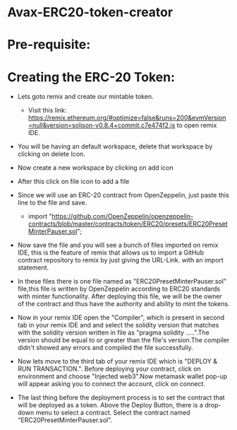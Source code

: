 # Avax-ERC20-token-creator



# Pre-requisite:
  
 
# Creating the ERC-20 Token:

  * Lets goto remix and create our mintable token. 
    * Visit this link: https://remix.ethereum.org/#optimize=false&runs=200&evmVersion=null&version=soljson-v0.8.4+commit.c7e474f2.js to open remix IDE.
  
  * You will be having an default workspace, delete that workspace by clicking on delete Icon.
  * Now create a new workspace by clicking on add icon
  * After this click on file icon to add a file
  * Since we will use an ERC-20 contract from OpenZeppelin, just paste this line to the file and save.
    * import "https://github.com/OpenZeppelin/openzeppelin-contracts/blob/master/contracts/token/ERC20/presets/ERC20PresetMinterPauser.sol";
  * Now save the file and you will see a bunch of files imported on remix IDE, this is the feature of remix that allows us to import a GitHub contract repository to remix by just giving the URL-Link. with an import statement.
  
  *  In these files there is one file named as "ERC20PresetMinterPauser.sol" file,this file is written by OpenZeppelin according to ERC20 standards with minter functionality. After deploying this file, we will be the owner of the contract and thus have the authority and ability to mint the tokens.
  
  * Now in your remix IDE open the "Compiler", which is present in second tab in your remix IDE and and select the solidity version that matches with the solidity version written in file as "pragma solidity …..".The version should be equal to or greater than the file's version.The compiler didn't showed any errors and compiled the file successfully.
  
  * Now lets move to the third tab of your remix IDE which is "DEPLOY & RUN TRANSACTION.". Before deploying your contract, click on environment and choose "Injected web3".Now metamask wallet pop-up will appear asking you to connect the account, click on connect.
  
  * The last thing before the deployment process is to set the contract that will be deployed as a token. Above the Deploy Button, there is a drop-down menu to select a contract. Select the contract named "ERC20PresetMinterPauser.sol".

